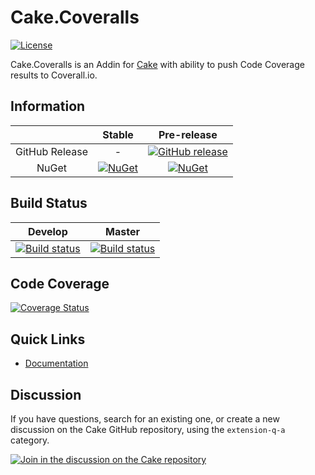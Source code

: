 # Cake.Coveralls

[![License](http://img.shields.io/:license-mit-blue.svg)](http://cake-contrib.mit-license.org)

Cake.Coveralls is an Addin for [Cake](http://cakebuild.net/) with ability to push Code Coverage results to Coverall.io.

## Information

| |Stable|Pre-release|
|:--:|:--:|:--:|
|GitHub Release|-|[![GitHub release](https://img.shields.io/github/release/cake-contrib/Cake.Coveralls.svg)](https://github.com/cake-contrib/Cake.Coveralls/releases/latest)|
|NuGet|[![NuGet](https://img.shields.io/nuget/v/Cake.Coveralls.svg)](https://www.nuget.org/packages/Cake.Coveralls)|[![NuGet](https://img.shields.io/nuget/vpre/Cake.Coveralls.svg)](https://www.nuget.org/packages/Cake.Coveralls)|

## Build Status

|Develop|Master|
|:--:|:--:|
|[![Build status](https://ci.appveyor.com/api/projects/status/y19f0qk1uupbc8dm/branch/develop?svg=true)](https://ci.appveyor.com/project/cakecontrib/cake-coveralls/branch/develop)|[![Build status](https://ci.appveyor.com/api/projects/status/y19f0qk1uupbc8dm/branch/develop?svg=true)](https://ci.appveyor.com/project/cakecontrib/cake-coveralls/branch/master)|

## Code Coverage

[![Coverage Status](https://coveralls.io/repos/github/cake-contrib/Cake.Coveralls/badge.svg?branch=develop)](https://coveralls.io/github/cake-contrib/Cake.Coveralls?branch=develop)

## Quick Links

- [Documentation](https://cake-contrib.github.io/Cake.Coveralls/)

## Discussion

If you have questions, search for an existing one, or create a new discussion on the Cake GitHub repository, using the `extension-q-a` category.

[![Join in the discussion on the Cake repository](https://img.shields.io/badge/GitHub-Discussions-green?logo=github)](https://github.com/cake-build/cake/discussions)
